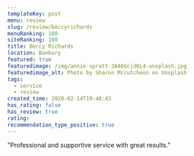 ```yaml
---
templateKey: post
menu: review
slug: /review/beccyrichards
menuRanking: 100
siteRanking: 100
title: Beccy Richards
location: Banbury
featured: true
featuredimage: /img/annie-spratt-3A46Gcjd6L4-unsplash.jpg
featuredimage_alt: Photo by Sharon Mccutcheon on Unsplash
tags:
  - service
  - review
created_time: 2020-02-14T19:48:43
has_rating: false
has_review: true
rating: 
recommendation_type_positive: true
---
```

"Professional and supportive service with great results."